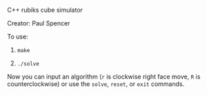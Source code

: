 C++ rubiks cube simulator

Creator: Paul Spencer

To use:

1. `make`

2. `./solve`

Now you can input an algorithm (`r` is clockwise right face move, `R` is counterclockwise) or use the `solve`, `reset`, or `exit` commands.